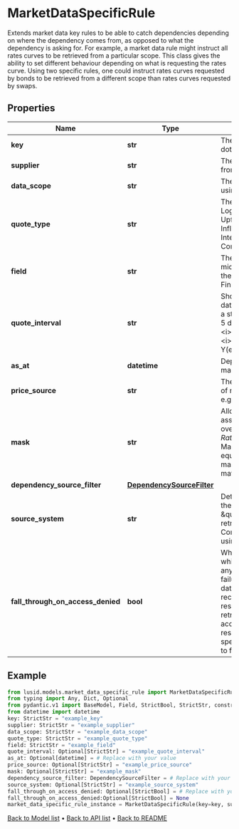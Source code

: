 # MarketDataSpecificRule

Extends market data key rules to be able to catch dependencies depending on where the dependency comes from, as opposed to what the dependency is asking for.  For example, a market data rule might instruct all rates curves to be retrieved from a particular scope.  This class gives the ability to set different behaviour depending on what is requesting the rates curve.  Using two specific rules, one could instruct rates curves requested by bonds to be retrieved from a different scope than rates curves requested by swaps.
## Properties
Name | Type | Description | Notes
------------ | ------------- | ------------- | -------------
**key** | **str** | The market data key pattern which this is a rule for. A dot separated string (A.B.C.D.*) | 
**supplier** | **str** | The market data supplier (where the data comes from) | 
**data_scope** | **str** | The scope in which the data should be found when using this rule. | 
**quote_type** | **str** | The available values are: Price, Spread, Rate, LogNormalVol, NormalVol, ParSpread, IsdaSpread, Upfront, Index, Ratio, Delta, PoolFactor, InflationAssumption, DirtyPrice, PrincipalWriteOff, InterestDeferred, InterestShortfall, ConstituentWeightFactor | 
**field** | **str** | The conceptual qualification for the field, such as bid, mid, or ask.  The field must be one of a defined set for the given supplier, in the same way as it  is for the Finbourne.WebApi.Interface.Dto.Quotes.QuoteSeriesId | 
**quote_interval** | **str** | Shorthand for the time interval used to select market data. This must be a dot-separated string              nominating a start and end date, for example &#39;5D.0D&#39; to look back 5 days from today (0 days ago). The syntax              is &lt;i&gt;int&lt;/i&gt;&lt;i&gt;char&lt;/i&gt;.&lt;i&gt;int&lt;/i&gt;&lt;i&gt;char&lt;/i&gt;, where &lt;i&gt;char&lt;/i&gt; is one of D(ay), W(eek), M(onth) or Y(ear). | [optional] 
**as_at** | **datetime** | Deprecated field which no longer has any effect on market data resolution. | [optional] 
**price_source** | **str** | The source of the quote. For a given provider/supplier of market data there may be an additional qualifier, e.g. the exchange or bank that provided the quote | [optional] 
**mask** | **str** | Allows for partial or complete override of the market asset resolved for a dependency  Either a named override or a dot separated string (A.B.C.D.*).  e.g. for Rates curve &#39;EUR.*&#39; will replace the resolve MarketAsset &#39;GBP/12M&#39;, &#39;GBP/3M&#39; with the EUR equivalent, if there  are no wildcards in the mask, the mask is taken as the MarketAsset for any dependency matching the rule. | [optional] 
**dependency_source_filter** | [**DependencySourceFilter**](DependencySourceFilter.md) |  | 
**source_system** | **str** | Determines from where LUSID should attempt to find the data. Optional and, if omitted, will default to \&quot;Lusid\&quot;.  This means that data will be retrieved from the Quotes store and the ComplexMarketData store.  These can be populated using the Quotes and ComplexMarketData endpoints. | [optional] 
**fall_through_on_access_denied** | **bool** | When a user attempts to use a rule to access data to which they are not entitled,  the rule will fail to resolve any market data.  By default, such an access denied failure will stop any further attempts to resolve market data.  This is so that differently entitled users always receive the same market data from market data resolution,  if they have sufficient entitlements to retrieve the required data.  If set to true, then an access denied failure will not stop further market data resolution,  and resolution will continue with the next specified MarketDataKeyRule.  Optional, and defaults to false. | [optional] 
## Example

```python
from lusid.models.market_data_specific_rule import MarketDataSpecificRule
from typing import Any, Dict, Optional
from pydantic.v1 import BaseModel, Field, StrictBool, StrictStr, constr, validator
from datetime import datetime
key: StrictStr = "example_key"
supplier: StrictStr = "example_supplier"
data_scope: StrictStr = "example_data_scope"
quote_type: StrictStr = "example_quote_type"
field: StrictStr = "example_field"
quote_interval: Optional[StrictStr] = "example_quote_interval"
as_at: Optional[datetime] = # Replace with your value
price_source: Optional[StrictStr] = "example_price_source"
mask: Optional[StrictStr] = "example_mask"
dependency_source_filter: DependencySourceFilter = # Replace with your value
source_system: Optional[StrictStr] = "example_source_system"
fall_through_on_access_denied: Optional[StrictBool] = # Replace with your value
fall_through_on_access_denied:Optional[StrictBool] = None
market_data_specific_rule_instance = MarketDataSpecificRule(key=key, supplier=supplier, data_scope=data_scope, quote_type=quote_type, field=field, quote_interval=quote_interval, as_at=as_at, price_source=price_source, mask=mask, dependency_source_filter=dependency_source_filter, source_system=source_system, fall_through_on_access_denied=fall_through_on_access_denied)

```

[Back to Model list](../README.md#documentation-for-models) &#8226; [Back to API list](../README.md#documentation-for-api-endpoints) &#8226; [Back to README](../README.md)

